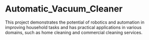 # Automatic_Vacuum_Cleaner
 This project demonstrates the potential of robotics and automation in improving household tasks and has practical applications in various domains, such as home cleaning and commercial cleaning services.
